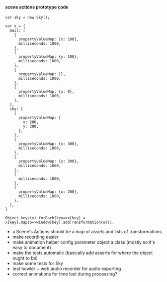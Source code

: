 #### scene actions prototype code
```
var sky = new Sky();

var x = {
  mail: [
    {
      propertyValueMap: {x: 100},
      milliseconds: 1000,
    },
    {
      propertyValueMap: {y: 100},
      milliseconds: 1000,
    },
    {
      propertyValueMap: {},
      milliseconds: 1000,
    },
    {
      propertyValueMap: {x: 0},
      milliseconds: 1000,
    },
  ],
  sky: [
    {
      propertyValueMap: {
        x: 200,
        y: 200,
      },
    },
    {
      propertyValueMap: {x: 300},
      milliseconds: 1000,
    },
    {
      propertyValueMap: {y: 300},
      milliseconds: 1000,
    },
    {
      milliseconds: 1000,
    },
    {
      propertyValueMap: {x: 200},
      milliseconds: 1000,
    },
  ],
}

Object.keys(x).forEach(key=>x[key] = x[key].map(o=>window[key].addTransformation(o)));
```

* a Scene's Actions should be a map of assets and lists of transformations
* make recording easier
* make animation helper config parameter object a class (mostly so it's easy to document)
* make the tests automatic (basically add asserts for where the object ought to be)
* make some tests for Sky
* test howler + web audio recorder for audio exporting
* correct animations for time lost during processing?